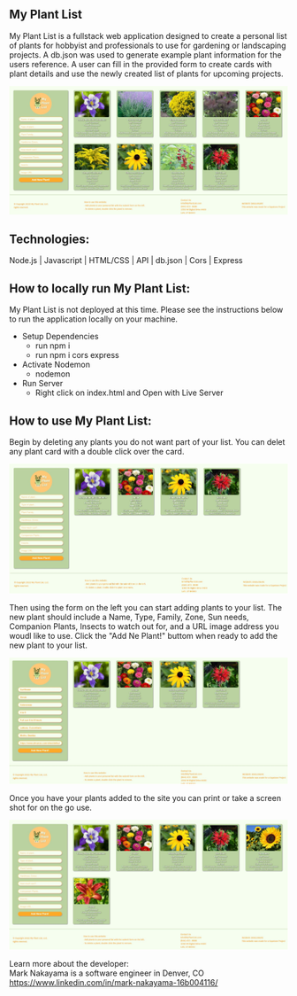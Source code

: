 <h2>My Plant List</h2>

My Plant List is a fullstack web application designed to create a personal list of plants for hobbyist and professionals to use for gardening or landscaping projects. A db.json was used to generate example plant information for the users reference. A user can fill in the provided form to create cards with plant details and use the newly created list of plants for upcoming projects.

![My Plant List image](/images/README-images/01-site-img.JPG "My Plant List image")

<h2>Technologies:</h2>
Node.js | Javascript | HTML/CSS | API | db.json | Cors | Express

<h2>How to locally run My Plant List:</h2>

My Plant List is not deployed at this time. Please see the instructions below to run the application locally on your machine.

<ul>
  <li>Setup Dependencies
    <ul>
      <li>run npm i</li>
      <li>run npm i cors express</li>
    </ul>
</li>
<li>Activate Nodemon
    <ul>
      <li>nodemon</li>
    </ul>
</li>
<li>Run Server
    <ul>
      <li>Right click on index.html and Open with Live Server</li>
    </ul>
</li>
</ul>

<h2>How to use My Plant List:</h2>
Begin by deleting any plants you do not want part of your list. You can delet any plant card with a double click over the card.

![My Plant List delete image](/images/README-images/02-delete.JPG "My Plant List delete image")

Then using the form on the left you can start adding plants to your list. The new plant should include a Name, Type, Family, Zone, Sun needs, Companion Plants, Insects to watch out for, and a URL image address you woudl like to use. Click the "Add Ne Plant!" buttom when ready to add the new plant to your list.

![My Plant List input image](/images/README-images/03-inputs.JPG "My Plant List input image")

Once you have your plants added to the site you can print or take a screen shot for on the go use.

![My Plant List live image](/images/README-images/04-live.JPG "My Plant List live image")

Learn more about the developer:<br/>
Mark Nakayama is a software engineer in Denver, CO<br/>
https://www.linkedin.com/in/mark-nakayama-16b004116/
